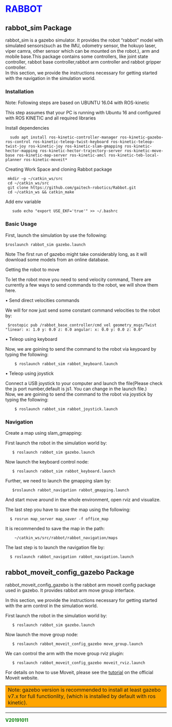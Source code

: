 
# <font color=#0000FF >RABBOT</font> #
## rabbot\_sim Package ##

rabbot\_sim is a gazebo simulator. It provides the robot “rabbot”  model  with simulated sensors(such as the IMU, odometry sensor, the hokuyo laser, viper camra, other sensor  which can be mounted on the robot.), arm and mobile base.This package contains some controllers, like joint state controller, rabbot base controller,rabbot arm controller and rabbot gripper controller.    
In this section, we provide the instructions necessary for getting started with the navigation in the simulation world.


### Installation ###

Note: Following steps are based on UBUNTU 16.04 with ROS-kinetic

This step assumes that your PC is running with Ubuntu 16 and configured with ROS KINETIC and all required libraries

Install dependencies

      sudo apt install ros-kinetic-controller-manager ros-kinetic-gazebo-ros-control ros-kinetic-teleop-twist-keyboard ros-kinetic-teleop-twist-joy ros-kinetic-joy ros-kinetic-slam-gmapping ros-kinetic-hector-mapping ros-kinetic-hector-trajectory-server ros-kinetic-move-base ros-kinetic-map-server ros-kinetic-amcl ros-kinetic-teb-local-planner ros-kinetic-moveit*

Creating Work Space and cloning Rabbot package

     mkdir –p ~/catkin_ws/src
     cd ~/catkin_ws/src
     git clone https://github.com/gaitech-robotics/Rabbot.git
     cd ~/catkin_ws && catkin_make



Add env variable

       sudo echo "export USE_EKF='true'" >> ~/.bashrc


### Basic Usage ###

First, launch the simulation by use the following:

    $roslaunch rabbot_sim gazebo.launch

Note The first run of gazebo might take considerably long, as it will download some models from an online database.

Getting the robot to move

To let the robot move you need to send velocity command,  There are currently a few ways to send commands to the robot, we will show them here.

• Send direct velocities commands

We will for now just send some constant command velocities to the robot by:

     $rostopic pub /rabbot_base_controller/cmd_vel geometry_msgs/Twist "linear: x: 1.0 y: 0.0 z: 0.0 angular: x: 0.0 y: 0.0 z: 0.0"  



•  Teleop using keyboard

Now, we are goining to send the command to the robot via keypoard by typing the following:

        $ roslaunch rabbot_sim rabbot_keyboard.launch



•  Teleop using joystick

Connect a USB joystick to your computer and launch the file(Please check the js port number,default is js1. You can change in the launch file.)   
Now, we are goining to send the command to the robot via joystick by typing the following:

        $ roslaunch rabbot_sim rabbot_joystick.launch




### Navigation ###

Create a map using slam_gmapping:

First launch the robot in the simulation world by:

       $ roslaunch rabbot_sim gazebo.launch

Now launch the keyboard control node:

       $ roslaunch rabbot_sim rabbot_keyboard.launch

Further, we need to launch the gmapping slam by:

       $roslaunch rabbot_navigation rabbot_gmapping.launch

And start move around in the whole environment, open rviz and visualize.







The last step you have to save the map using the following:

      $ rosrun map_server map_saver -f office_map


It is recommended to save the map in the path:

        ~/catkin_ws/src/rabbot/rabbot_navigation/maps


The last step is to launch the navigation file by:

      $ roslaunch rabbot_navigation rabbot_navigation.launch  


## rabbot\_moveit\_config\_gazebo Package ##

rabbot\_moveit\_config\_gazebo is the rabbot arm moveit config package used in gazebo. It provides rabbot arm move group interface. 
    
In this section, we provide the instructions necessary for getting started with the arm control in the simulation world.


First launch the robot in the simulation world by:

       $ roslaunch rabbot_sim gazebo.launch

Now launch the move group node:

       $ roslaunch rabbot_moveit_config_gazebo move_group.launch

We can control the arm with the move group rviz plugin:

       $ roslaunch rabbot_moveit_config_gazebo moveit_rviz.launch

For details on how to use Moveit, please see the [tutorial](http://docs.ros.org/melodic/api/moveit_tutorials/html/index.html "tutorial") on the official Moveit website.    



**<table><tr><td bgcolor=orange> Note: gazebo version is recommended to install at least gazebo v7.x for full functionlity, (which is installed by default with ros kinetic).</td></tr></table>**


***
<font color=#008000 >**V20191011**</font>